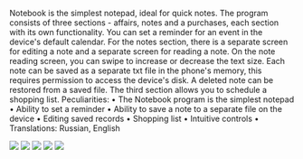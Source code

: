 Notebook is the simplest notepad, ideal for quick notes. The program consists of three sections - affairs, notes and a purchases, each section with its own functionality.
You can set a reminder for an event in the device's default calendar.
For the notes section, there is a separate screen for editing a note and a separate screen for reading a note. On the note reading screen, you can swipe to increase or decrease the text size. Each note can be saved as a separate txt file in the phone's memory, this requires permission to access the device's disk. A deleted note can be restored from a saved file.
The third section allows you to schedule a shopping list.
Peculiarities:
• The Notebook program is the simplest notepad
• Ability to set a reminder
• Ability to save a note to a separate file on the device
• Editing saved records
• Shopping list
• Intuitive controls
• Translations: Russian, English

![](C:/Users/PC/Pictures/trener/photo11.jpg)
![](C:/Users/PC/Pictures/trener/photo8.jpg)
![](C:/Users/PC/Pictures/trener/photo9.jpg)
![](C:/Users/PC/Pictures/trener/photo01.jpg)
![](C:/Users/PC/Pictures/trener/photo00jpg.jpg)